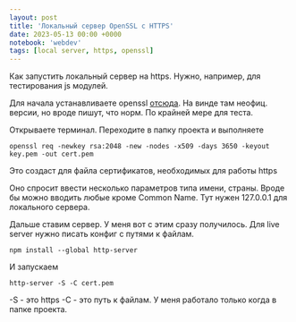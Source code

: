 ```yaml
---
layout: post
title: 'Локальный сервер OpenSSL с HTTPS'
date: 2023-05-13 00:00 +0000
notebook: 'webdev'
tags: [local server, https, openssl]
---
```

Как запустить локальный сервер на https. Нужно, например, для тестирования js модулей.

Для начала устанавливаете openssl [отсюда](https://wiki.openssl.org/index.php/Binaries). На винде там неофиц. версии, но вроде пишут, что норм. По крайней мере для теста.

Открываете терминал. Переходите в папку проекта и выполняете 

`openssl req -newkey rsa:2048 -new -nodes -x509 -days 3650 -keyout key.pem -out cert.pem`

Это создаст для файла сертификатов, необходимых для работы https

Оно спросит ввести несколько параметров типа имени, страны. Вроде бы можно вводить любые кроме Common Name. Тут нужен 127.0.0.1 для локального сервера.

Дальше ставим сервер. У меня вот с этим сразу получилось. Для live server нужно писать конфиг с путями к файлам.

`npm install --global http-server`

И запускаем 

`http-server -S -C cert.pem`

-S - это https
-C - это путь к файлам. У меня работало только когда в папке проекта.